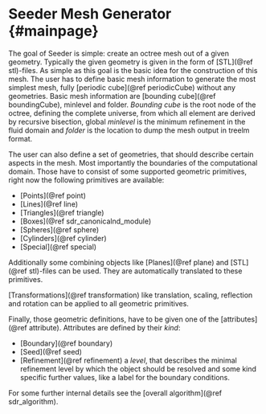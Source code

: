 Seeder Mesh Generator {#mainpage}
=====================

The goal of Seeder is simple: create an octree mesh out of a given geometry.
Typically the given geometry is given in the form of [STL](@ref stl)-files.
As simple as this goal is the basic idea for the construction of this mesh.
The user has to define basic mesh information to generate the
most simplest mesh, fully [periodic cube](@ref periodicCube) without 
any geometries. Basic mesh information are [bounding cube](@ref boundingCube),
minlevel and folder. *Bounding cube* is the root node of the octree,
defining the complete universe, from which all element are derived by 
recursive bisection, global *minlevel* is the minimum refinement in the 
fluid domain and *folder* is the location to dump the mesh output in treelm 
format.

The user can also define a set of geometries, that should describe certain
aspects in the mesh. Most importantly the boundaries of the computational
domain. Those have to consist of some supported geometric primitives, right
now the following primitives are available:
- [Points](@ref point)
- [Lines](@ref line)
- [Triangles](@ref triangle)
- [Boxes](@ref sdr_canonicalnd_module)
- [Spheres](@ref sphere)
- [Cylinders](@ref cylinder)
- [Special](@ref special)

Additionally some combining objects like [Planes](@ref plane) and 
[STL](@ref stl)-files can be used.
They are automatically translated to these primitives.

[Transformations](@ref transformation) like translation, scaling,
reflection and rotation can be applied to all geometric primitives.

Finally, those geometric definitions, have to be given one of the
[attributes](@ref attribute).
Attributes are defined by their *kind*:
- [Boundary](@ref boundary)
- [Seed](@ref seed)
- [Refinement](@ref refinement)
a *level*, that describes the minimal refinement level by which the object
should be resolved and some kind specific further values, like a label for
the boundary conditions.

For some further internal details see the [overall algorithm](@ref sdr_algorithm).
